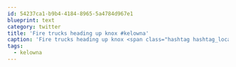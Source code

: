 ```yaml
---
id: 54237ca1-b9b4-4184-8965-5a4784d967e1
blueprint: text
category: twitter
title: 'Fire trucks heading up knox #kelowna'
caption: 'Fire trucks heading up knox <span class="hashtag hashtag_local">#<a href="http://tweettemp.darylchymko.ca/?tag=kelowna">kelowna</a>'
tags:
  - kelowna
---
```

